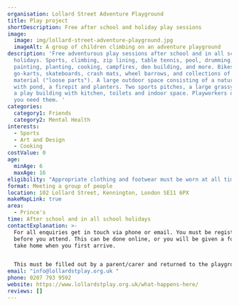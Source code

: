```yaml
---
organisation: Lollard Street Adventure Playground
title: Play project
shortDescription: Free after school and holiday play sessions
image:
  image: img/lollard-street-adventure-playground.jpg
  imageAlt: A group of children climbing on an adventure playground
description: 'Free adventurous play sessions after school and in all school
  holidays. Sports, climbing, zip lining, table tennis, pool, drumming,
  painting, planting, cooking, campfires, den building, and more. Bikes, pedal
  go-karts, skateboards, crash mats, wheel barrows, and collections of scrap
  material ("loose parts"). A large outdoor space consisting of a nature garden
  with pond, a firepit and planters. Two sports pitches, a large grassy area and
  a play building with kitchen, toilets and indoor space. Playworkers on hand if
  you need them. '
categories:
  category1: Friends
  category2: Mental Health
interests:
  - Sports
  - Art and Design
  - Cooking
costValue: 0
age:
  minAge: 6
  maxAge: 16
eligibility: "Appropriate clothing and footwear must be worn at all times. "
format: Meeting a group of people
location: 102 Lollard Street, Kennington, London SE11 6PX
makeMapLink: true
area:
  - Prince's
time: After school and in all school holidays
contactExplanation: >-
  For all enquiries get in touch via phone or email. You must be registered
  before you attend. This can be done online, or you will be given a form to
  take home when you first arrive. 


  This must be filled out by a parent/carer and returned to the playground on the next day you attend. An open-access policy means you can come and go on your own unless an arrangement has been made with your carer. 
email: "info@lollardstplay.org.uk "
phone: 0207 793 9592
website: https://www.lollardstplay.org.uk/what-happens-here/
reviews: []
---
```

